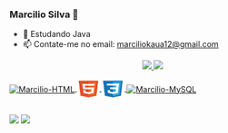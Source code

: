 ### Marcilio Silva 👋

- 🌱 Estudando Java 
- 📫 Contate-me no email: marciliokaua12@gmail.com

<div align="center">
  <a href="https://github.com/MarcilioKaua">
  <img height="150em" src="https://github-readme-stats.vercel.app/api?username=MarcilioKaua&show_icons=true&theme=dracula&include_all_commits=true&count_private=true"/>
  <img height="150em" src="https://github-readme-stats.vercel.app/api/top-langs/?username=MarcilioKaua&layout=compact&langs_count=7&theme=dracula"/>
</div>
  
<div style="display: inline_block"><br>
  
  <img align="center" alt="Marcilio-HTML" height="30" width="40" src="https://cdn.jsdelivr.net/gh/devicons/devicon/icons/java/java-original.svg">     
  <img align="center" alt="Marcilio-HTML" height="30" width="40" src="https://raw.githubusercontent.com/devicons/devicon/master/icons/html5/html5-original.svg">
  <img align="center" alt="Marcilio-CSS" height="30" width="40" src="https://raw.githubusercontent.com/devicons/devicon/master/icons/css3/css3-original.svg">
  <img align="center" alt="Marcilio-MySQL" height="30" width="40" src="https://cdn.jsdelivr.net/gh/devicons/devicon/icons/mysql/mysql-original.svg"> 
</div>
  
  ##
  
 <div>
  <a href = "https://mail.google.com/mail/u/0/?tab=rm&ogbl#inbox"><img src="https://img.shields.io/badge/-Gmail-%23333?style=for-the-badge&logo=gmail&logoColor=white" target="_blank"></a>
  <a href="https://www.linkedin.com/in/marcilio-silva-364241236/" target="_blank"><img src="https://img.shields.io/badge/-LinkedIn-%230077B5?style=for-the-badge&logo=linkedin&logoColor=white" rel="external" target="_blank"></a>  
 </div>
